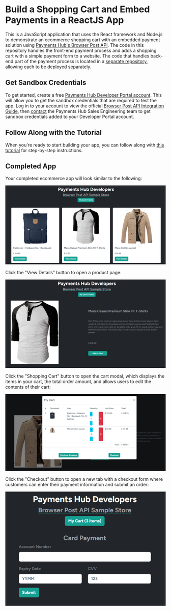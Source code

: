 # Build a Shopping Cart and Embed Payments in a ReactJS App

This is a JavaScript application that uses the React framework and Node.js to demonstrate an ecommerce shopping cart with an embedded payment solution using [Payments Hub's Browser Post API](https://developer.paymentshub.com/products/card-not-present/browser-post). The code in this repository handles the front-end payment process and adds a shopping cart with a simple payment form to a website. The code that handles back-end part of the payment process is located in a [separate repository](https://github.com/PaymentsHubDevelopers/PaymentsHub-Node-Browser-Post-API), allowing each to be deployed separately.

## Get Sandbox Credentials

To get started, create a free [Payments Hub Developer Portal account](https://developer.paymentshub.com/auth/signup). This will allow you to get the sandbox credentials that are required to test the app. Log in to your account to view the official [Browser Post API Integration Guide](https://developer.paymentshub.com/products/card-not-present/browser-post/integration), then [contact](https://developer.paymentshub.com/contact) the Payments Hub Sales Engineering team to get sandbox credentials added to your Developer Portal account.

## Follow Along with the Tutorial

When you're ready to start building your app, you can follow along with [this tutorial](https://developer.paymentshub.com/blog/embedded-payments-react-app-shopping-cart) for step-by-step instructions.

## Completed App

Your completed ecommerce app will look similar to the following:

![](/src/assets/payments-hub-react-browser-post-api-with-cart.png)

Click the "View Details" button to open a product page:

![](/src/assets/payments-hub-react-browser-post-api-product-with-cart.png)

Click the "Shopping Cart" button to open the cart modal, which displays the items in your cart, the total order amount, and allows users to edit the contents of their cart:

![](/src/assets/payments-hub-react-browser-post-api-shopping-cart.png)

Click the "Checkout" button to open a new tab with a checkout form where customers can enter their payment information and submit an order:

![](/src/assets/payments-hub-react-browser-post-api-with-cart-checkout-form.png)
